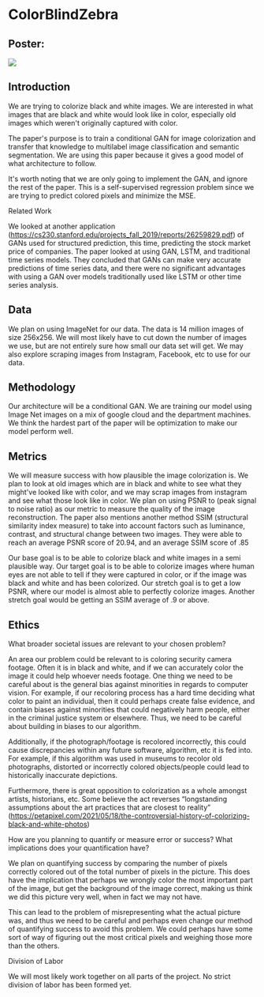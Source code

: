 # ColorBlindZebra

## Poster:

![](https://i.postimg.cc/k589rgpX/dlposter-offline-copy.png)

## Introduction

We are trying to colorize black and white images. We are interested in what images that are black and white would look like in color, especially old images which weren't originally captured with color.

The paper's purpose is to train a conditional GAN for image colorization and transfer that knowledge to multilabel image classification and semantic segmentation. We are using this paper because it gives a good model of what architecture to follow.

It's worth noting that we are only going to implement the GAN, and ignore the rest of the paper. This is a self-supervised regression problem since we are trying to predict colored pixels and minimize the MSE.

Related Work

We looked at another application (https://cs230.stanford.edu/projects_fall_2019/reports/26259829.pdf) of GANs used for structured prediction, this time, predicting the stock market price of companies. The paper looked at using GAN, LSTM, and traditional time series models. They concluded that GANs can make very accurate predictions of time series data, and there were no significant advantages with using a GAN over models traditionally used like LSTM or other time series analysis.

## Data


We plan on using ImageNet for our data. The data is 14 million images of size 256x256. We will most likely have to cut down the number of images we use, but are not entirely sure how small our data set will get. We may also explore scraping images from Instagram, Facebook, etc to use for our data.

## Methodology


Our architecture will be a conditional GAN. We are training our model using Image Net images on a mix of google cloud and the department machines. We think the hardest part of the paper will be optimization to make our model perform well.

## Metrics


We will measure success with how plausible the image colorization is. We plan to look at old images which are in black and white to see what they might've looked like with color, and we may scrap images from instagram and see what those look like in color. We plan on using PSNR to (peak signal to noise ratio) as our metric to measure the quality of the image reconstruction. The paper also mentions another method SSIM (structural similarity index measure) to take into account factors such as luminance, contrast, and structural change between two images. They were able to reach an average PSNR score of 20.94, and an average SSIM score of .85

Our base goal is to be able to colorize black and white images in a semi plausible way. Our target goal is to be able to colorize images where human eyes are not able to tell if they were captured in color, or if the image was black and white and has been colorized. Our stretch goal is to get a low PSNR, where our model is almost able to perfectly colorize images. Another stretch goal would be getting an SSIM average of .9 or above.

## Ethics


What broader societal issues are relevant to your chosen problem?

An area our problem could be relevant to is coloring security camera footage. Often it is in black and white, and if we can accurately color the image it could help whoever needs footage. One thing we need to be careful about is the general bias against minorities in regards to computer vision. For example, if our recoloring process has a hard time deciding what color to paint an individual, then it could perhaps create false evidence, and contain biases against minorities that could negatively harm people, either in the criminal justice system or elsewhere. Thus, we need to be careful about building in biases to our algorithm.

Additionally, if the photograph/footage is recolored incorrectly, this could cause discrepancies within any future software, algorithm, etc it is fed into. For example, if this algorithm was used in museums to recolor old photographs, distorted or incorrectly colored objects/people could lead to historically inaccurate depictions.

Furthermore, there is great opposition to colorization as a whole amongst artists, historians, etc. Some believe the act reverses “longstanding assumptions about the art practices that are closest to reality” (https://petapixel.com/2021/05/18/the-controversial-history-of-colorizing-black-and-white-photos)

How are you planning to quantify or measure error or success? What implications does your quantification have?

We plan on quantifying success by comparing the number of pixels correctly colored out of the total number of pixels in the picture. This does have the implication that perhaps we wrongly color the most important part of the image, but get the background of the image correct, making us think we did this picture very well, when in fact we may not have.

This can lead to the problem of misrepresenting what the actual picture was, and thus we need to be careful and perhaps even change our method of quantifying success to avoid this problem. We could perhaps have some sort of way of figuring out the most critical pixels and weighing those more than the others.

Division of Labor


We will most likely work together on all parts of the project. No strict division of labor has been formed yet.
